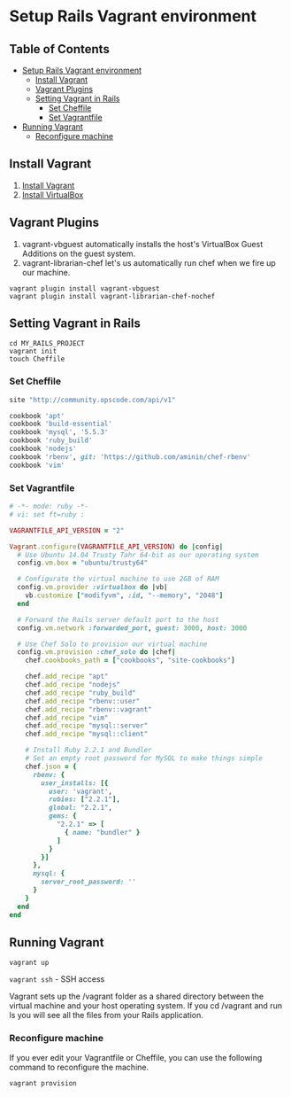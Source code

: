 # Setup Rails Vagrant environment

## Table of Contents

* [Setup Rails Vagrant environment](#setup-rails-vagrant-environment)
  * [Install Vagrant](#install-vagrant)
  * [Vagrant Plugins](#vagrant-plugins)
  * [Setting Vagrant in Rails](#setting-vagrant-in-rails)
    * [Set Cheffile](#set-cheffile)
    * [Set Vagrantfile](#set-vagrantfile)
* [Running Vagrant](#running-vagrant)
  * [Reconfigure machine](#reconfigure-machine)

## Install Vagrant

1. [Install Vagrant](http://www.vagrantup.com/downloads.html)
1. [Install VirtualBox](https://www.virtualbox.org/wiki/Downloads)

## Vagrant Plugins

1. vagrant-vbguest automatically installs the host's VirtualBox Guest Additions on the guest system.
1. vagrant-librarian-chef let's us automatically run chef when we fire up our machine.

```
vagrant plugin install vagrant-vbguest
vagrant plugin install vagrant-librarian-chef-nochef
```

## Setting Vagrant in Rails

```
cd MY_RAILS_PROJECT
vagrant init
touch Cheffile
```

### Set Cheffile

```ruby
site "http://community.opscode.com/api/v1"

cookbook 'apt'
cookbook 'build-essential'
cookbook 'mysql', '5.5.3'
cookbook 'ruby_build'
cookbook 'nodejs'
cookbook 'rbenv', git: 'https://github.com/aminin/chef-rbenv'
cookbook 'vim'
```

### Set Vagrantfile

```ruby
# -*- mode: ruby -*-
# vi: set ft=ruby :

VAGRANTFILE_API_VERSION = "2"

Vagrant.configure(VAGRANTFILE_API_VERSION) do |config|
  # Use Ubuntu 14.04 Trusty Tahr 64-bit as our operating system
  config.vm.box = "ubuntu/trusty64"

  # Configurate the virtual machine to use 2GB of RAM
  config.vm.provider :virtualbox do |vb|
    vb.customize ["modifyvm", :id, "--memory", "2048"]
  end

  # Forward the Rails server default port to the host
  config.vm.network :forwarded_port, guest: 3000, host: 3000

  # Use Chef Solo to provision our virtual machine
  config.vm.provision :chef_solo do |chef|
    chef.cookbooks_path = ["cookbooks", "site-cookbooks"]

    chef.add_recipe "apt"
    chef.add_recipe "nodejs"
    chef.add_recipe "ruby_build"
    chef.add_recipe "rbenv::user"
    chef.add_recipe "rbenv::vagrant"
    chef.add_recipe "vim"
    chef.add_recipe "mysql::server"
    chef.add_recipe "mysql::client"

    # Install Ruby 2.2.1 and Bundler
    # Set an empty root password for MySQL to make things simple
    chef.json = {
      rbenv: {
        user_installs: [{
          user: 'vagrant',
          rubies: ["2.2.1"],
          global: "2.2.1",
          gems: {
            "2.2.1" => [
              { name: "bundler" }
            ]
          }
        }]
      },
      mysql: {
        server_root_password: ''
      }
    }
  end
end
```

## Running Vagrant

`vagrant up`

`vagrant ssh` - SSH access

Vagrant sets up the /vagrant folder as a shared directory between the virtual machine and your host operating system. If you cd /vagrant and run ls you will see all the files from your Rails application.

### Reconfigure machine

If you ever edit your Vagrantfile or Cheffile, you can use the following command to reconfigure the machine.

`vagrant provision`
